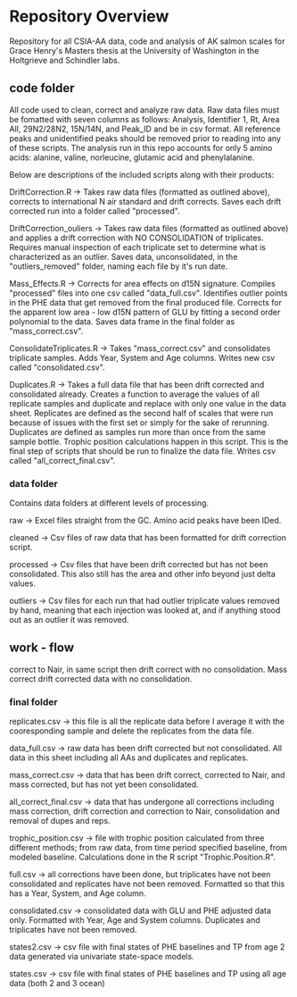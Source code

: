 # Repository Overview
Repository for all CSIA-AA data, code and analysis of AK salmon scales for Grace Henry's Masters thesis at the University of Washington in the Holtgrieve and Schindler labs. 

## code folder
All code used to clean, correct and analyze raw data. Raw data files must be fomatted with seven columns as follows: Analysis, Identifier 1, Rt, Area All, 29N2/28N2, 15N/14N, and Peak_ID and be in csv format. All reference peaks and unidentified peaks should be removed prior to reading into any of these scripts. The analysis run in this repo accounts for only  5 amino acids: alanine, valine, norleucine, glutamic acid and phenylalanine. 

Below are descriptions of the included scripts along with their products: 

DriftCorrection.R -> Takes raw data files (formatted as outlined above), corrects to international N air standard and drift corrects. Saves each drift corrected run into a folder called "processed". 

DriftCorrection_ouliers -> Takes raw data files (formatted as outlined above) and applies a drift correction with NO CONSOLIDATION of triplicates. Requires manual inspection of each triplicate set to determine what is characterized as an outlier. Saves data, unconsolidated, in the "outliers_removed" folder, naming each file by it's run date. 

Mass_Effects.R -> Corrects for area effects on d15N signature. Compiles "processed" files into one csv called "data_full.csv". Identifies outlier points in the PHE data that get removed from the final produced file. Corrects for the apparent low area - low d15N pattern of GLU by fitting a second order polynomial to the data. Saves data frame in the final folder as "mass_correct.csv".

ConsolidateTriplicates.R -> Takes "mass_correct.csv" and consolidates triplicate samples. Adds Year, System and Age columns. Writes new csv called "consolidated.csv".  

Duplicates.R -> Takes a full data file that has been drift corrected and consolidated already. Creates a function to average the values of all replicate samples and duplicate and replace with only one value in the data sheet. Replicates are defined as the second half of scales that were run because of issues with the first set or simply for the sake of rerunning. Duplicates are defined as samples run more than once from the same sample bottle. Trophic position calculations happen in this script. This is the final step of scripts that should be run to finalize the data file. Writes csv called "all_correct_final.csv". 

### data folder
Contains data folders at different levels of processing. 

raw -> Excel files straight from the GC. Amino acid peaks have been IDed. 

cleaned -> Csv files of raw data that has been formatted for drift correction script.  

processed -> Csv files that have been drift corrected but has not been consolidated. This also still has the area and other info beyond just delta values. 

outliers -> Csv files for each run that had outlier triplicate values removed by hand, meaning that each injection was looked at, and if anything stood out as an outlier it was removed. 

## work - flow 
correct to Nair, in same script then drift correct with no consolidation. Mass correct drift corrected data with no consolidation.  

### final folder
replicates.csv -> this file is all the replicate data before I average it with the cooresponding sample and delete the replicates from the data file. 

data_full.csv -> raw data has been drift corrected but not consolidated. All data in this sheet including all AAs and duplicates and replicates. 

mass_correct.csv -> data that has been drift correct, corrected to Nair, and mass corrected, but has not yet been consolidated.

all_correct_final.csv -> data that has undergone all corrections including mass correction, drift correction and correction to Nair, consolidation and removal of dupes and reps. 

trophic_position.csv -> file with trophic position calculated from three different methods; from raw data, from time period specified baseline, from modeled baseline. Calculations done in the R script "Trophic.Position.R".

full.csv -> all corrections have been done, but triplicates have not been consolidated and replicates have not been removed. Formatted so that this has a Year, System, and Age column. 

consolidated.csv -> consolidated data with GLU and PHE adjusted data only. Formatted with Year, Age and System columns. Duplicates and triplicates have not been removed. 

states2.csv -> csv file with final states of PHE baselines and TP from age 2 data generated via univariate state-space models. 

states.csv -> csv file with final states of PHE baselines and TP using all age data (both 2 and 3 ocean)

